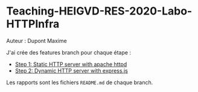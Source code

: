 # Teaching-HEIGVD-RES-2020-Labo-HTTPInfra

Auteur : Dupont Maxime

J'ai crée des features branch pour chaque étape :
* [Step 1: Static HTTP server with apache httpd](https://github.com/MaximeADupont/Teaching-HEIGVD-RES-2020-Labo-HTTPInfra/tree/fb-apache-static)
* [Step 2: Dynamic HTTP server with express.js](https://github.com/MaximeADupont/Teaching-HEIGVD-RES-2020-Labo-HTTPInfra/tree/fb-express-dynamic)

Les rapports sont les fichiers `README.md` de chaque branch.